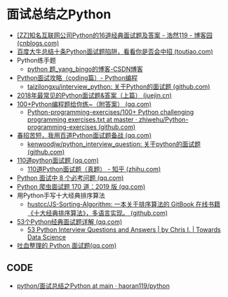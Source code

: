 # 面试总结之Python

* [[ZZ]知名互联网公司Python的16道经典面试题及答案 - 浩然119 - 博客园 (cnblogs.com)](https://www.cnblogs.com/pegasus923/p/8674215.html)
* [百度大牛总结十条Python面试题陷阱，看看你是否会中招 (toutiao.com)](https://www.toutiao.com/i6550223737344492039/?wid=1621651237098)
* Python练手题
  * [python 题_yang_bingo的博客-CSDN博客](https://blog.csdn.net/yang_bingo/article/details/80285205)
* [Python面试攻略（coding篇）- Python编程](https://blog.csdn.net/u013205877/article/details/77542837)
  * [taizilongxu/interview_python: 关于Python的面试题 (github.com)](https://github.com/taizilongxu/interview_python)
* [2018年最常见的Python面试题&答案（上篇） (juejin.cn)](https://juejin.cn/post/6844903654143557646)
* [100+Python编程题给你练~（附答案） (qq.com)](https://mp.weixin.qq.com/s?__biz=Mzg4NDQwNTI0OQ==&mid=2247523362&idx=4&sn=31ce0678907d603c3ddc92eb4e665f34&source=41#wechat_redirect)
  * [Python-programming-exercises/100+ Python challenging programming exercises.txt at master · zhiwehu/Python-programming-exercises (github.com)](https://github.com/zhiwehu/Python-programming-exercises/blob/master/100%2B%20Python%20challenging%20programming%20exercises.txt)
* [春招苦短，我用百道Python面试题备战 (qq.com)](https://mp.weixin.qq.com/s/qaMiTgRaeDRS59N4DiCYNw)
  * [kenwoodjw/python_interview_question: 关于python的面试题 (github.com)](https://github.com/kenwoodjw/python_interview_question)
* [110道python面试题 (qq.com)](https://mp.weixin.qq.com/s/DlD64oec7P-rNIFoN6DN1g)
  * [110道Python面试题（真题） - 知乎 (zhihu.com)](https://zhuanlan.zhihu.com/p/54430650)
* [Python 面试中 8 个必考问题 (qq.com)](https://mp.weixin.qq.com/s/04eZJyvj0TjBnw8_4M9X9A)
* [Python 爬虫面试题 170 道：2019 版 (qq.com)](https://mp.weixin.qq.com/s/W50_dlTH_NRpz9SqTZx80Q)
* 用Python手写十大经典排序算法
  * [hustcc/JS-Sorting-Algorithm: 一本关于排序算法的 GitBook 在线书籍 《十大经典排序算法》，多语言实现。 (github.com)](https://github.com/hustcc/JS-Sorting-Algorithm)
* [53个Python经典面试题详解 (qq.com)](https://mp.weixin.qq.com/s/Ck1tcCez2BwGlOla6tjGWA)
  * [53 Python Interview Questions and Answers | by Chris I. | Towards Data Science](https://towardsdatascience.com/53-python-interview-questions-and-answers-91fa311eec3f)
* [吐血整理的 Python 面试题(qq.com)](https://mp.weixin.qq.com/s/4GUHtSxGhBaBVfMMsX8lOQ)

## CODE

* [python/面试总结之Python at main · haoran119/python](https://github.com/haoran119/python/tree/main/%E9%9D%A2%E8%AF%95%E6%80%BB%E7%BB%93%E4%B9%8BPython)
